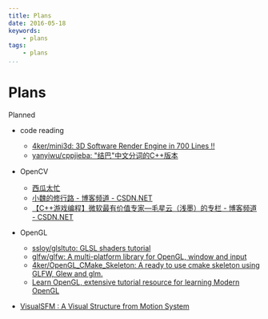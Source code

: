 ```yaml
---
title: Plans
date: 2016-05-18
keywords:
    - plans
tags:
    - plans
...
```


Plans
=====

Planned

-   code reading
    +   [4ker/mini3d: 3D Software Render Engine in 700 Lines !!](https://github.com/4ker/mini3d)
    +   [yanyiwu/cppjieba: "结巴"中文分词的C++版本](https://github.com/yanyiwu/cppjieba)

-   OpenCV

    +   [西瓜太忙](https://www.douban.com/people/weilan_cqu/)
    +   [小魏的修行路 - 博客频道 - CSDN.NET](http://blog.csdn.net/xiaowei_cqu)
    +   [【C++游戏编程】微软最有价值专家—毛星云（浅墨）的专栏 - 博客频道 - CSDN.NET](http://blog.csdn.net/poem_qianmo)

-   OpenGL

    +   [ssloy/glsltuto: GLSL shaders tutorial](https://github.com/ssloy/glsltuto)
    +   [glfw/glfw: A multi-platform library for OpenGL, window and input](https://github.com/glfw/glfw)
    +   [4ker/OpenGL_CMake_Skeleton: A ready to use cmake skeleton using GLFW, Glew and glm.](https://github.com/4ker/OpenGL_CMake_Skeleton)
    +   [Learn OpenGL, extensive tutorial resource for learning Modern OpenGL](http://www.learnopengl.com/)

-   [VisualSFM : A Visual Structure from Motion System](http://ccwu.me/vsfm/)
